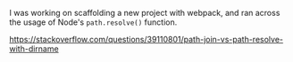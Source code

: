 I was working on scaffolding a new project with webpack, and ran across the usage of Node's `path.resolve()` function.

https://stackoverflow.com/questions/39110801/path-join-vs-path-resolve-with-dirname